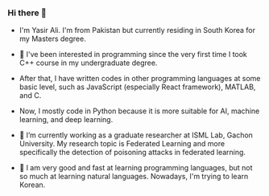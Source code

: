 ### Hi there 👋

- I'm Yasir Ali. I'm from Pakistan but currently residing in South Korea for my Masters degree.

- 👀 I've been interested in programming since the very first time I took C++ course in my undergraduate degree.
- After that, I have written codes in other programming languages at some basic level, such as JavaScript (especially React framework), MATLAB, and C.
- Now, I mostly code in Python because it is more suitable for AI, machine learning, and deep learning.

- 🔭 I’m currently working as a graduate researcher at ISML Lab, Gachon University. My research topic is Federated Learning and more specifically the detection of poisoning attacks in federated learning.

- 🌱 I am very good and fast at learning programming languages, but not so much at learning natural languages. Nowadays, I'm trying to learn Korean.
